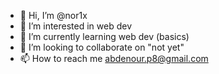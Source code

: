 - 👋 Hi, I’m @nor1x
- 👀 I’m interested in web dev
- 🌱 I’m currently learning web dev (basics)
- 💞️ I’m looking to collaborate on "not yet"
- 📫 How to reach me abdenour.p8@gmail.com
